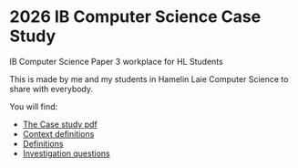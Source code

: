 # 2026 IB Computer Science Case Study
IB Computer Science Paper 3 workplace for HL Students

This is made by me and my students in Hamelin Laie Computer Science to share with everybody. 

You will find:
 - [The Case study pdf](https://github.com/d-prieto/2026IBComputerScienceCaseStudy-/blob/main/booklet.pdf)
 - [Context definitions](https://github.com/d-prieto/2026IBComputerScienceCaseStudy/blob/main/context%20definitions.md)
 - [Definitions](https://github.com/d-prieto/2026IBComputerScienceCaseStudy/blob/main/definitions.md)
 - [Investigation questions](https://github.com/d-prieto/2026IBComputerScienceCaseStudy/blob/main/Investigation%20questions.md)
